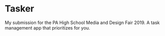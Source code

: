 # Tasker
My submission for the PA High School Media and Design Fair 2019. A task management app that prioritizes for you.
